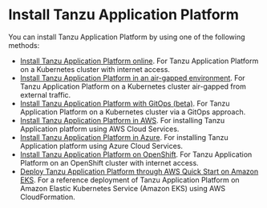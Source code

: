 # Install Tanzu Application Platform

You can install Tanzu Application Platform by using one of the following methods:

- [Install Tanzu Application Platform online](online-install-intro.hbs.md). For Tanzu Application Platform on a Kubernetes cluster with internet access.
- [Install Tanzu Application Platform in an air-gapped environment](offline-install-intro.hbs.md). For Tanzu Application Platform on a Kubernetes cluster air-gapped from external traffic.
- [Install Tanzu Application Platform with GitOps (beta)](install-gitops-intro.hbs.md). For Tanzu Application Platform on a Kubernetes cluster via a GitOps approach.
- [Install Tanzu Application Platform in AWS](aws-install-intro.hbs.md). For installing Tanzu Application platform using AWS Cloud Services.
- [Install Tanzu Application Platform in Azure](install-azure/intro.hbs.md). For installing Tanzu Application platform using Azure Cloud Services.
- [Install Tanzu Application Platform on OpenShift](openshift-install-intro.hbs.md). For Tanzu Application Platform on an OpenShift cluster with internet access.
- [Deploy Tanzu Application Platform through AWS Quick Start on Amazon EKS](https://aws.amazon.com/quickstart/architecture/vmware-tanzu-application-platform/). For a reference deployment of Tanzu Application Platform on Amazon Elastic Kubernetes Service (Amazon EKS) using AWS CloudFormation.
